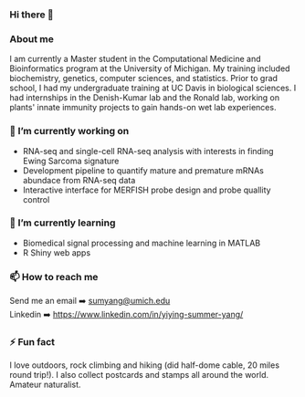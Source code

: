 ### Hi there 👋   

### About me   
I am currently a Master student in the Computational Medicine and Bioinformatics program at the University of Michigan. My training included biochemistry, genetics, computer sciences, and statistics. 
Prior to grad school, I had my undergraduate training at UC Davis in biological sciences. I had internships in the Denish-Kumar lab and the Ronald lab, working on plants' innate immunity projects to gain hands-on wet lab experiences. 

### 🔭 I’m currently working on   
- RNA-seq and single-cell RNA-seq analysis with interests in finding Ewing Sarcoma signature    
- Development pipeline to quantify mature and premature mRNAs abundace from RNA-seq data    
- Interactive interface for MERFISH probe design and probe quallity control   

### 🌱 I’m currently learning   
- Biomedical signal processing and machine learning in MATLAB  
- R Shiny web apps  

### 📫 How to reach me    
Send me an email ➡️ sumyang@umich.edu   
Linkedin ➡️ https://www.linkedin.com/in/yiying-summer-yang/    

### ⚡ Fun fact   
I love outdoors, rock climbing and hiking (did half-dome cable, 20 miles round trip!). I also collect postcards and stamps all around the world. Amateur naturalist.    

<!--
**SummerYYY96/SummerYYY96** is a ✨ _special_ ✨ repository because its `README.md` (this file) appears on your GitHub profile.

Here are some ideas to get you started:

- 🔭 I’m currently working on ...
- 🌱 I’m currently learning ...
- 👯 I’m looking to collaborate on ...
- 🤔 I’m looking for help with ...
- 💬 Ask me about ...
- 📫 How to reach me: ...
- 😄 Pronouns: ...
- ⚡ Fun fact: ...
-->
